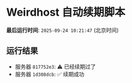 # Weirdhost 自动续期脚本

**最后运行时间**: `2025-09-24 10:21:47` (北京时间)

## 运行结果

- 服务器 `817752e3`: ⚠️ 已经续期过了
- 服务器 `1d308dcb`: ✅ 续期成功
